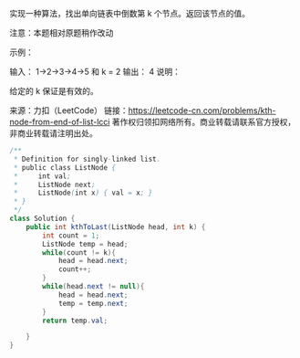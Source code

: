 实现一种算法，找出单向链表中倒数第 k 个节点。返回该节点的值。

注意：本题相对原题稍作改动

示例：

输入： 1->2->3->4->5 和 k = 2
输出： 4
说明：

给定的 k 保证是有效的。

来源：力扣（LeetCode）
链接：https://leetcode-cn.com/problems/kth-node-from-end-of-list-lcci
著作权归领扣网络所有。商业转载请联系官方授权，非商业转载请注明出处。



```java
/**
 * Definition for singly-linked list.
 * public class ListNode {
 *     int val;
 *     ListNode next;
 *     ListNode(int x) { val = x; }
 * }
 */
class Solution {
    public int kthToLast(ListNode head, int k) {
        int count = 1;
        ListNode temp = head;
        while(count != k){
            head = head.next;
            count++;
        }
        while(head.next != null){
            head = head.next;
            temp = temp.next;
        }
        return temp.val;

    }
}
```

